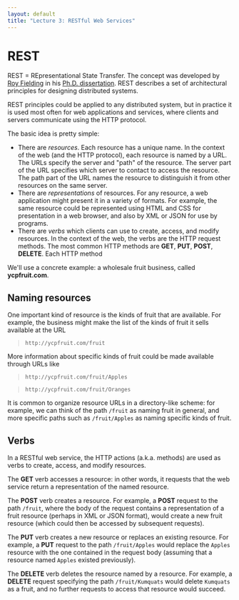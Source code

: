 ```yaml
---
layout: default
title: "Lecture 3: RESTful Web Services"
---
```


REST
====

REST = REpresentational State Transfer.  The concept was developed by
[Roy Fielding](http://en.wikipedia.org/wiki/Roy_Fielding) in his
[Ph.D. dissertation](http://www.ics.uci.edu/~fielding/pubs/dissertation/top.htm).
REST describes a set of architectural principles
for designing distributed systems.

REST principles could be applied to any distributed system, but in
practice it is used most often for web applications and services,
where clients and servers communicate using the HTTP protocol.

The basic idea is pretty simple:

* There are *resources*.  Each resource has a unique name.
  In the context of the web (and the HTTP protocol),
  each resource is named by a URL.
  The URLs specify the server and "path" of the resource.
  The server part of the URL specifies which server to contact
  to access the resource.  The path part of the URL names
  the resource to distinguish it from other resources on
  the same server.
* There are *representations* of resources.  For any resource,
  a web application might present it in a variety of formats.
  For example, the same resource could be represented using HTML
  and CSS for presentation in a web browser, and also by
  XML or JSON for use by programs.
* There are *verbs* which clients can use to create, access, and modify
  resources.   In the context of the web, the verbs are the
  HTTP request methods.  The most common HTTP methods are **GET**, **PUT**, **POST**, **DELETE**.
  Each HTTP method 

We'll use a concrete example: a wholesale fruit business, called
**ycpfruit.com**.

Naming resources
----------------

One important kind of resource is the kinds of fruit that are available.
For example, the business might make the list of the kinds of fruit it sells
available at the URL

> `http://ycpfruit.com/fruit`

More information about specific kinds of fruit could be made
available through URLs like

> `http://ycpfruit.com/fruit/Apples`

> `http://ycpfruit.com/fruit/Oranges`

It is common to organize resource URLs in a directory-like scheme:
for example, we can think of the path `/fruit` as naming fruit in
general, and more specific paths such as `/fruit/Apples` as naming
specific kinds of fruit.

Verbs
-----

In a RESTful web service, the HTTP actions (a.k.a. methods) are used
as verbs to create, access, and modify resources.

The **GET** verb accesses a resource: in other words, it requests that
the web service return a representation of the named resource.

The **POST** verb creates a resource.  For example, a **POST** request
to the path `/fruit`, where the body of the request contains a
representation of a fruit resource (perhaps in XML or JSON format),
would create a new fruit resource (which could then be accessed by
subsequent requests).

The **PUT** verb creates a new resource or replaces an existing resource.
For example, a **PUT** request
to the path `/fruit/Apples` would replace the `Apples` resource
with the one contained in the request body (assuming that a
resource named `Apples` existed previously).

The **DELETE** verb deletes the resource named by a resource.
For example, a **DELETE** request specifying the path `/fruit/Kumquats`
would delete `Kumquats` as a fruit, and no further requests to
access that resource would succeed.
